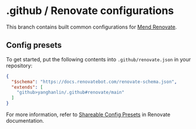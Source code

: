 # .github / Renovate configurations

This branch contains built common configurations for [Mend Renovate](https://www.mend.io/renovate/).

## Config presets

To get started, put the following contents into `.github/renovate.json` in your repository:

```json
{
  "$schema": "https://docs.renovatebot.com/renovate-schema.json",
  "extends": [
    "github>yanghanlin/.github#renovate/main"
  ]
}
```

For more information, refer to [Shareable Config Presets](https://docs.renovatebot.com/config-presets/) in Renovate documentation.
